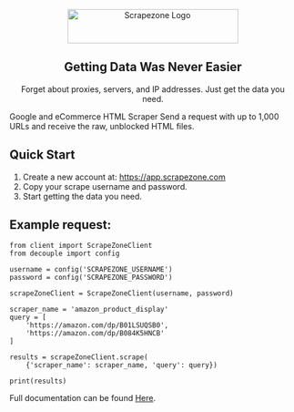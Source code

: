 <p align="center">
    <a href="https://scrapezone.com/"><img src="https://app.scrapezone.com/img/logo.svg" alt="Scrapezone Logo" width="300" height="60"></a>
  </a>
</p>

<h2 align="center">
  Getting Data Was Never Easier
</h2>

<p align="center">
Forget about proxies, servers, and IP addresses. Just get the data you need.
</p>

Google and eCommerce HTML Scraper
Send a request with up to 1,000 URLs and receive the raw, unblocked HTML files.

## Quick Start

1. Create a new account at: https://app.scrapezone.com
2. Copy your scrape username and password.
3. Start getting the data you need.

## Example request:

```
from client import ScrapeZoneClient
from decouple import config

username = config('SCRAPEZONE_USERNAME')
password = config('SCRAPEZONE_PASSWORD')

scrapeZoneClient = ScrapeZoneClient(username, password)

scraper_name = 'amazon_product_display'
query = [
    'https://amazon.com/dp/B01LSUQSB0',
    'https://amazon.com/dp/B084K5HNCB'
]

results = scrapeZoneClient.scrape(
    {'scraper_name': scraper_name, 'query': query})

print(results)

```

Full documentation can be found [Here](https://github.com/Scrapezone/documentation).

